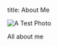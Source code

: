 title: About Me

![A Test Photo][test_photo]

All about me

[test_photo]: {static}/images/anas-alshanti-169265-unsplash.jpg